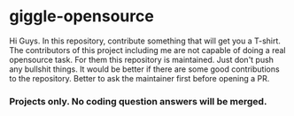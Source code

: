 # giggle-opensource
Hi Guys. 
In this repository, contribute something that will get you a T-shirt. 
The contributors of this project including me are not capable of doing a real opensource task. For them this repository is maintained.
Just don't push any bullshit things. It would be better if there are some good contributions to the repository.
Better to ask the maintainer first before opening a PR.

### Projects only. No coding question answers will be merged.
